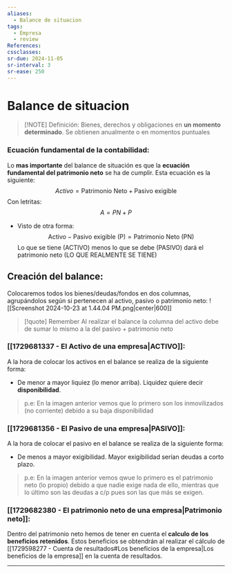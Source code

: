 ```yaml
---
aliases:
  - Balance de situacion
tags:
  - Empresa
  - review
References: 
cssclasses:
sr-due: 2024-11-05
sr-interval: 3
sr-ease: 250
---
```

# Balance de situacion
 
> [!NOTE] Definición: 
> Bienes, derechos y obligaciones en **un momento determinado**. Se obtienen anualmente o en momentos puntuales 


### Ecuación fundamental de la contabilidad:
Lo **mas importante** del balance de situación es que la **ecuación fundamental del patrimonio neto** se ha de cumplir. Esta ecuación es la siguiente:$$Activo = \text{Patrimonio Neto} + \text{Pasivo exigible}$$
  Con letritas: 
  $$A = PN + P$$
+  Visto de otra forma: 
$$
\text{Activo} -  \text{Pasivo exigible (P)}= \text{Patrimonio Neto (PN)} 
$$
	Lo que se tiene (ACTIVO) menos lo que se debe (PASIVO) dará el patrimonio neto (LO QUE REALMENTE SE TIENE)


## Creación del balance:
Colocaremos todos los bienes/deudas/fondos en dos columnas, agrupándolos según si pertenecen al activo, pasivo o patrimonio neto:
![[Screenshot 2024-10-23 at 1.44.04 PM.png|center|600]]
> [!quote] Remember 
> Al realizar el balance la columna del activo debe de sumar lo mismo a la del pasivo + patrimonio neto 

### [[1729681337 - El Activo de una empresa|ACTIVO]]:   
A la hora de colocar los activos en el balance se realiza de la siguiente forma:
+  De menor a mayor liquiez (lo menor arriba). Liquidez quiere decir **disponibilidad**. 
> p.e: En la imagen anterior vemos que lo primero son los inmovilizados (no corriente) debido a su baja disponibilidad

### [[1729681356 - El Pasivo de una empresa|PASIVO]]:
A la hora de colocar el pasivo en el balance se realiza de la siguiente forma: 
+ De menos a mayor exigibilidad. 
  Mayor exigibilidad serían deudas a corto plazo.
> p.e: En la imagen anterior vemos qwue lo primero es el patrimonio neto (lo propio) debido a que nadie exige nada de ello, mientras que lo último son las deudas a c/p pues son las que más se exigen.

### [[1729682380 - El patrimonio neto de una empresa|Patrimonio neto]]:
Dentro del patrimonio neto hemos de tener en cuenta el **calculo de los beneficios retenidos**. Estos beneficios se obtendrán al realizar el cálculo de [[1729598277 - Cuenta de resultados#Los beneficios de la empresa|Los beneficios de la empresa]] en la cuenta de resultados. 


***